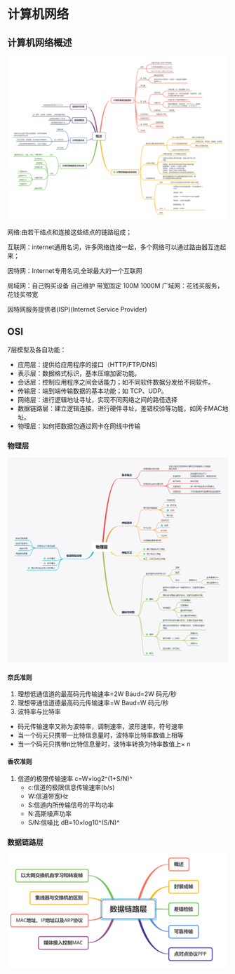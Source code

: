 # 计算机网络

## 计算机网络概述
![概述](./images/summary.png)
 
 网络:由若干结点和连接这些结点的链路组成；

 互联网：internet通用名词，许多网络连接一起，多个网络可以通过路由器互连起来；

 因特网：Internet专用名词,全球最大的一个互联网

 局域网：自己购买设备 自己维护 带宽固定 100M 1000M 
 广域网：花钱买服务，花钱买带宽

 因特网服务提供者(ISP)(Internet Service Provider)
   
## OSI
7层模型及各自功能：
- 应用层：提供给应用程序的接口（HTTP/FTP/DNS)
- 表示层：数据格式标识，基本压缩加密功能。
- 会话层：控制应用程序之间会话能力；如不同软件数据分发给不同软件。
- 传输层：端到端传输数据的基本功能；如 TCP、UDP。
- 网络层：进行逻辑地址寻址，实现不同网络之间的路径选择
- 数据链路层：建立逻辑连接，进行硬件寻址，差错校验等功能，如网卡MAC地址。
- 物理层：如何把数据包通过网卡在网线中传输

### 物理层
![物理层](./images/pysical.png)
#### 奈氏准则
1. 理想低通信道的最高码元传输速率=2W Baud=2W 码元/秒
2. 理想带通信道德最高码元传输速率=W Baud=W 码元/秒
3. 波特率与比特率
  - 码元传输速率又称为波特率，调制速率，波形速率，符号速率
  - 当一个码元只携带一比特信息量时，波特率比特率数值上相等
  - 当一个码元只携带n比特信息量时，波特率转换为特率数值上× n
#### 香农准则
1. 信道的极限传输速率
   c=W×log2^(1+S/N)^
   - c:信道的极限信息传输速率(b/s)
   - W:信道带宽Hz
   - S:信道内所传输信号的平均功率
   - N:高斯噪声功率
   - S/N:信噪比 dB=10×log10^(S/N)^

### 数据链路层 

![datalink](./images/datalink.png)







   